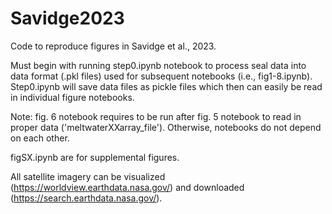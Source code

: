 # Savidge2023
Code to reproduce figures in Savidge et al., 2023.

Must begin with running step0.ipynb notebook to process seal data into data format (.pkl files) used for subsequent notebooks (i.e., fig1-8.ipynb). Step0.ipynb will save data files as pickle files which then can easily be read in individual figure notebooks.

Note: fig. 6 notebook requires to be run after fig. 5 notebook to read in proper data ('meltwaterXXarray_file'). Otherwise, notebooks do not depend on each other.

figSX.ipynb are for supplemental figures.

All satellite imagery can be visualized (https://worldview.earthdata.nasa.gov/) and downloaded (https://search.earthdata.nasa.gov/).
